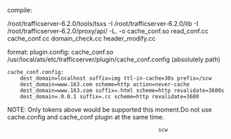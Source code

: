 compile:

  /root/trafficserver-6.2.0/tools/tsxs -I /root/trafficserver-6.2.0/lib -I /root/trafficserver-6.2.0/proxy/api/ -L. -o cache_conf.so read_conf.cc cache_conf.cc domain_check.cc  header_modify.cc

format:
	plugin.config:
		cache_conf.so /usr/local/ats/etc/trafficserver/plugin/cache_conf.config (absolutely path)

	cache_conf.config:
		dest_domain=localhost suffix=img ttl-in-cache=30s prefix=/scw
		dest_domain=www.163.com scheme=http action=never-cache
		dest_domain=www.163.com suffix=.html scheme=http revalidate=3600s
		dest_domain=.0.0.1 suffix=.cc scheme=http revalidate=3600

NOTE:
	Only tokens above would be supported this moment.Do not use cache.config and cache_conf plugin at the same
	time.

													scw 
		

